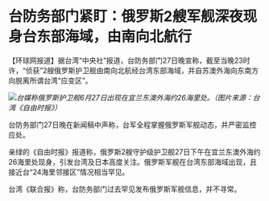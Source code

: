 

# 台防务部门紧盯：俄罗斯2艘军舰深夜现身台东部海域，由南向北航行

【环球网报道】据台湾“中央社”报道，台防务部门27日晚宣称，截至当晚23时许，“侦获”2艘俄罗斯护卫舰由南向北航经台湾东部海域，并自苏澳外海向东南方向脱离所谓台湾“应变区”。

![](https://inews.gtimg.com/om_bt/OWUz5MUC339yMk_Q56Nt9afnrD_miKtyTbdOZDHUuBpscAA/1000)_台媒称俄罗斯护卫舰6月27日出现在宜兰东澳外海约26海里处。（图片来源：台湾《自由时报》）_

台防务部门27日晚在新闻稿中声称，台军全程掌握俄罗斯军舰动态，并严密监控应处。

亲绿的《自由时报》报道称，俄罗斯2艘守护级护卫舰27日下午在宜兰东澳外海约26海里处现身，引发台湾及日本高度关注。俄罗斯军舰在台湾东部海域出现，且接近台“24海里邻接区”情况相当罕见。

台湾《联合报》称，台防务部门过去罕见发布俄罗斯军舰信息，并不寻常。

